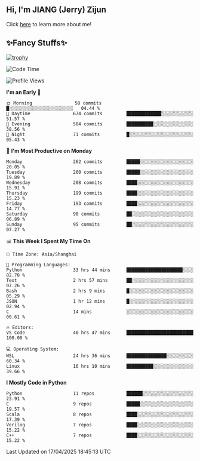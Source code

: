 ## Hi, I'm JIANG (Jerry) Zijun

Click [here](https://jzjerry.github.io/about/) to learn more about me!

## ✨Fancy Stuffs✨
[![trophy](https://github-profile-trophy.vercel.app/?username=jzjerry&theme=onedark)](https://github.com/ryo-ma/github-profile-trophy)
<!--START_SECTION:waka-->
![Code Time](http://img.shields.io/badge/Code%20Time-1%2C246%20hrs%206%20mins-blue)

![Profile Views](http://img.shields.io/badge/Profile%20Views-0-blue)

**I'm an Early 🐤** 

```text
🌞 Morning                58 commits          █░░░░░░░░░░░░░░░░░░░░░░░░   04.44 % 
🌆 Daytime                674 commits         █████████████░░░░░░░░░░░░   51.57 % 
🌃 Evening                504 commits         ██████████░░░░░░░░░░░░░░░   38.56 % 
🌙 Night                  71 commits          █░░░░░░░░░░░░░░░░░░░░░░░░   05.43 % 
```
📅 **I'm Most Productive on Monday** 

```text
Monday                   262 commits         █████░░░░░░░░░░░░░░░░░░░░   20.05 % 
Tuesday                  260 commits         █████░░░░░░░░░░░░░░░░░░░░   19.89 % 
Wednesday                208 commits         ████░░░░░░░░░░░░░░░░░░░░░   15.91 % 
Thursday                 199 commits         ████░░░░░░░░░░░░░░░░░░░░░   15.23 % 
Friday                   193 commits         ████░░░░░░░░░░░░░░░░░░░░░   14.77 % 
Saturday                 90 commits          ██░░░░░░░░░░░░░░░░░░░░░░░   06.89 % 
Sunday                   95 commits          ██░░░░░░░░░░░░░░░░░░░░░░░   07.27 % 
```


📊 **This Week I Spent My Time On** 

```text
🕑︎ Time Zone: Asia/Shanghai

💬 Programming Languages: 
Python                   33 hrs 44 mins      █████████████████████░░░░   82.70 % 
Text                     2 hrs 57 mins       ██░░░░░░░░░░░░░░░░░░░░░░░   07.26 % 
Bash                     2 hrs 9 mins        █░░░░░░░░░░░░░░░░░░░░░░░░   05.29 % 
JSON                     1 hr 12 mins        █░░░░░░░░░░░░░░░░░░░░░░░░   02.94 % 
C                        14 mins             ░░░░░░░░░░░░░░░░░░░░░░░░░   00.61 % 

🔥 Editors: 
VS Code                  40 hrs 47 mins      █████████████████████████   100.00 % 

💻 Operating System: 
WSL                      24 hrs 36 mins      ███████████████░░░░░░░░░░   60.34 % 
Linux                    16 hrs 10 mins      ██████████░░░░░░░░░░░░░░░   39.66 % 
```

**I Mostly Code in Python** 

```text
Python                   11 repos            ██████░░░░░░░░░░░░░░░░░░░   23.91 % 
C                        9 repos             █████░░░░░░░░░░░░░░░░░░░░   19.57 % 
Scala                    8 repos             ████░░░░░░░░░░░░░░░░░░░░░   17.39 % 
Verilog                  7 repos             ████░░░░░░░░░░░░░░░░░░░░░   15.22 % 
C++                      7 repos             ████░░░░░░░░░░░░░░░░░░░░░   15.22 % 
```




 Last Updated on 17/04/2025 18:45:13 UTC
<!--END_SECTION:waka-->
